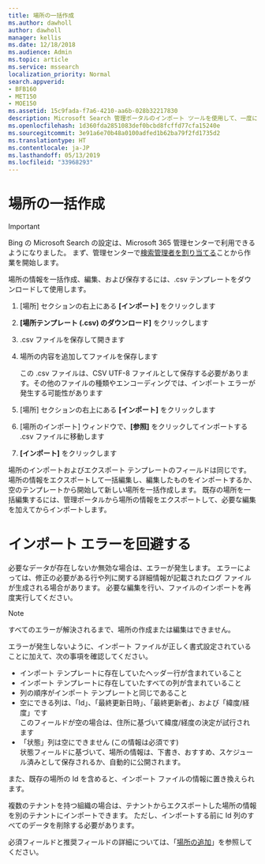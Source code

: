 ```yaml
---
title: 場所の一括作成
ms.author: dawholl
author: dawholl
manager: kellis
ms.date: 12/18/2018
ms.audience: Admin
ms.topic: article
ms.service: mssearch
localization_priority: Normal
search.appverid:
- BFB160
- MET150
- MOE150
ms.assetid: 15c9fada-f7a6-4210-aa6b-028b32217830
description: Microsoft Search 管理ポータルのインポート ツールを使用して、一度に多数の場所を追加
ms.openlocfilehash: 1d360fda2851083def0bcbd8fcffd77cfa15240e
ms.sourcegitcommit: 3e91a6e70b48a0100adfed1b62ba79f2fd1735d2
ms.translationtype: HT
ms.contentlocale: ja-JP
ms.lasthandoff: 05/13/2019
ms.locfileid: "33968293"
---
```

# <a name="bulk-create-locations"></a>場所の一括作成

> [!IMPORTANT]
> Bing の Microsoft Search の設定は、Microsoft 365 管理センターで利用できるようになりました。 まず、管理センターで[検索管理者を割り当てる](https://docs.microsoft.com/ja-JP/microsoftsearch/setup-microsoft-search#step-2-assign-search-admin-and-search-editor)ことから作業を開始します。
    
場所の情報を一括作成、編集、および保存するには、.csv テンプレートをダウンロードして使用します。 
  
1. [場所] セクションの右上にある **[インポート]** をクリックします
    
2. **[場所テンプレート (.csv) のダウンロード]** をクリックします
    
3. .csv ファイルを保存して開きます
    
4. 場所の内容を追加してファイルを保存します

    この .csv ファイルは、CSV UTF-8 ファイルとして保存する必要があります。その他のファイルの種類やエンコーディングでは、インポート エラーが発生する可能性があります
    
5. [場所] セクションの右上にある **[インポート]** をクリックします
    
6. [場所のインポート] ウィンドウで、**[参照]** をクリックしてインポートする .csv ファイルに移動します 
    
7. **[インポート]** をクリックします

場所のインポートおよびエクスポート テンプレートのフィールドは同じです。 場所の情報をエクスポートして一括編集し、編集したものをインポートするか、空のテンプレートから開始して新しい場所を一括作成します。 既存の場所を一括編集するには、管理ポータルから場所の情報をエクスポートして、必要な編集を加えてからインポートします。

# <a name="prevent-import-errors"></a>インポート エラーを回避する  
必要なデータが存在しないか無効な場合は、エラーが発生します。 エラーによっては、修正の必要がある行や列に関する詳細情報が記載されたログ ファイルが生成される場合があります。 必要な編集を行い、ファイルのインポートを再度実行してください。
  
> [!NOTE]
> すべてのエラーが解決されるまで、場所の作成または編集はできません。 

エラーが発生しないように、インポート ファイルが正しく書式設定されていることに加えて、次の事項を確認してください。
- インポート テンプレートに存在していたヘッダー行が含まれていること
- インポート テンプレートに存在していたすべての列が含まれていること
- 列の順序がインポート テンプレートと同じであること
- 空にできる列は、「Id」、「最終更新日時」、「最終更新者」、および「緯度/経度」です  
このフィールドが空の場合は、住所に基づいて緯度/経度の決定が試行されます
- 「状態」列は空にできません (この情報は必須です)  
状態フィールドに基づいて、場所の情報は、下書き、おすすめ、スケジュール済みとして保存されるか、自動的に公開されます。

また、既存の場所の Id を含めると、インポート ファイルの情報に置き換えられます。

複数のテナントを持つ組織の場合は、テナントからエクスポートした場所の情報を別のテナントにインポートできます。 ただし、インポートする前に Id 列のすべてのデータを削除する必要があります。
  
必須フィールドと推奨フィールドの詳細については、「[場所の追加](add-a-location.md)」を参照してください。

  

